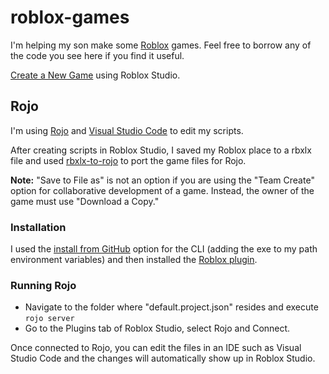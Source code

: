 # roblox-games
I'm helping my son make some [Roblox](https://www.roblox.com/) games. Feel free to borrow any of the code you see here if you find it useful.

[Create a New Game](https://www.roblox.com/develop) using Roblox Studio.

## Rojo
I'm using [Rojo](https://rojo.space/docs/) and [Visual Studio Code](https://code.visualstudio.com/) to edit my scripts.

After creating scripts in Roblox Studio, I saved my Roblox place to a rbxlx file and used [rbxlx-to-rojo](https://github.com/rojo-rbx/rbxlx-to-rojo) to port the game files for Rojo.

**Note:** "Save to File as" is not an option if you are using the "Team Create" option for collaborative development of a game. Instead, the owner of the game must use "Download a Copy."

### Installation
I used the [install from GitHub](https://rojo.space/docs/installation/#from-github) option for the CLI (adding the exe to my path environment variables) and then installed the [Roblox plugin](https://www.roblox.com/library/4048317704/Rojo-6-0-0-Release-Candidate-1).

### Running Rojo
- Navigate to the folder where "default.project.json" resides and execute `rojo server`
- Go to the Plugins tab of Roblox Studio, select Rojo and Connect.

Once connected to Rojo, you can edit the files in an IDE such as Visual Studio Code and the changes will automatically show up in Roblox Studio.